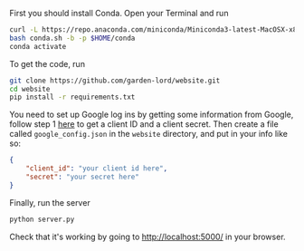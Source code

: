 First you should install Conda. Open your Terminal and run

```bash
curl -L https://repo.anaconda.com/miniconda/Miniconda3-latest-MacOSX-x86_64.sh -o conda.sh
bash conda.sh -b -p $HOME/conda
conda activate
```

To get the code, run

```bash
git clone https://github.com/garden-lord/website.git
cd website
pip install -r requirements.txt
```

You need to set up Google log ins by getting some information from Google, follow step 1 [here](https://github.com/singingwolfboy/flask-dance-google#step-1-get-oauth-credentials-from-google) to get a client ID and a client secret. Then create a file called `google_config.json` in the `website` directory, and put in your info like so:

```json
{
    "client_id": "your client id here",
    "secret": "your secret here"
}
```

Finally, run the server

```bash
python server.py
```

Check that it's working by going to [http://localhost:5000/](http://localhost:5000/) in your browser.